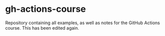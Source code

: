 # gh-actions-course
Repository containing all examples, as well as notes for the GitHub Actions course. This has been edited again.

